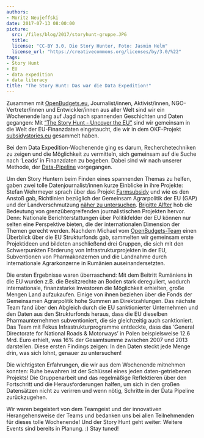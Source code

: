 ```yaml
---
authors: 
- Moritz Neujeffski
date: 2017-07-13 08:00:00
picture:
  src: /files/blog/2017/storyhunt-gruppe.JPG
  title: 
  license: "CC-BY 3.0, Die Story Hunter, Foto: Jasmin Helm" 
  license_url: "https://creativecommons.org/licenses/by/3.0/%22"   
tags:
- Story Hunt
- EU
- data expedition
- data literacy
title: "The Story Hunt: Das war die Data Expedition!"
---
```


Zusammen mit [OpenBudgets.eu](https://openbudgets.eu/), Journalist/innen, Aktivist/innen, NGO-Vertreter/innen und Entwickler/innen aus aller Welt sind wir ein Wochenende lang auf Jagd nach spannenden Geschichten und Daten gegangen: Mit [“The Story Hunt - Uncover the EU”](https://storyhunt.de) sind wir gemeinsam in die Welt der EU-Finanzdaten eingetaucht, die wir in dem OKF-Projekt [subsidystories.eu](https://subsidystories.eu/) gesammelt haben.

Bei dem Data Expedition-Wochenende ging es darum, Recherchetechniken zu zeigen und die Möglichkeit zu vermitteln, sich gemeinsam auf die Suche nach ‘Leads’ in Finanzdaten zu begeben. Dabei sind wir nach unserer Methode, der [Data-Pipeline](https://datenschule.de/workshops/) vorgegangen.
 
Um den Story Huntern beim Finden eines spannenden Themas zu helfen, gaben zwei tolle Datenjournalist/innen kurze Einblicke in ihre Projekte: Stefan Wehrmeyer sprach über das Projekt [Farmsubsidy](https://farmsubsidy.openspending.org/) und wie es den Anstoß gab, Richtlinien bezüglich der Gemeinsam Agrarpolitik der EU (GAP) und der Landverschmutzung [näher zu untersuchen](https://correctiv.org/recherchen/wirtschaft/artikel/2017/06/13/agrar-subventionen-massentierhaltung-ammoniak-nitrat/). [Brigitte Alfter](http://www.alfter.dk/) hob die Bedeutung von grenzübergreifenden journalistischen Projekten hervor. Denn: Nationale Berichterstattungen über Politikfelder der EU können nur selten eine Perspektive bieten, die der internationalen Dimension der Themen gerecht werden. Nachdem Michael vom [OpenBudgets-Team](https://openbudgets.eu/) einen Überblick über die EU Strukturfonds gab, sammelten wir gemeinsam erste Projektideen und bildeten anschließend drei Gruppen, die sich mit den Schwerpunkten Förderung von Infrastrukturprojekten in der EU, Subventionen von Pharmakonzernen und die Landnahme durch internationale Agrarkonzerne in Rumänien auseinandersetzten. 

Die ersten Ergebnisse waren überraschend: Mit dem Beitritt Rumäniens in die EU wurden z.B. die Besitzrechte an Boden stark dereguliert, wodurch internationale, finanzstarke Investoren die Möglichkeit erhielten, große Mengen Land aufzukaufen. Einige von ihnen beziehen über die Fonds der Gemeinsamen Agrarpolitik hohe Summen an Direktzahlungen. Das nächste Team fand über den Abgleich durch die EU sanktionierter Unternehmen und den Daten aus den Strukturfonds heraus, dass die EU dieselben Pharmaunternehmen subventioniert, die sie gleichzeitig auch sanktioniert. Das Team mit Fokus  Infrastrukturprogramme entdeckte, dass das ‘General Directorate for National Roads & Motorways’ in Polen beispielsweise 12.6 Mrd. Euro erhielt, was 16% der Gesamtsumme zwischen 2007 und 2013 darstellen. Diese ersten Findings zeigen: In den Daten steckt jede Menge drin, was sich lohnt, genauer zu untersuchen!

Die wichtigsten Erfahrungen, die wir aus dem Wochenende mitnehmen konnten: Ruhe bewahren ist der Schlüssel eines jeden daten-getriebenen Projekts! Die Gruppenarbeit und das regelmäßige Reflektieren über den Fortschritt und die Herausforderungen halfen, um sich in den großen Datensätzen nicht zu verirren und wenn nötig, Schritte in der Data Pipeline zurückzugehen.

Wir waren begeistert von dem Teamgeist und der innovativen Herangehensweise der Teams und bedanken uns bei allen Teilnehmenden für dieses tolle Wochenende! Und der Story Hunt geht weiter: Weitere Events sind bereits in Planung. :) Stay tuned!
